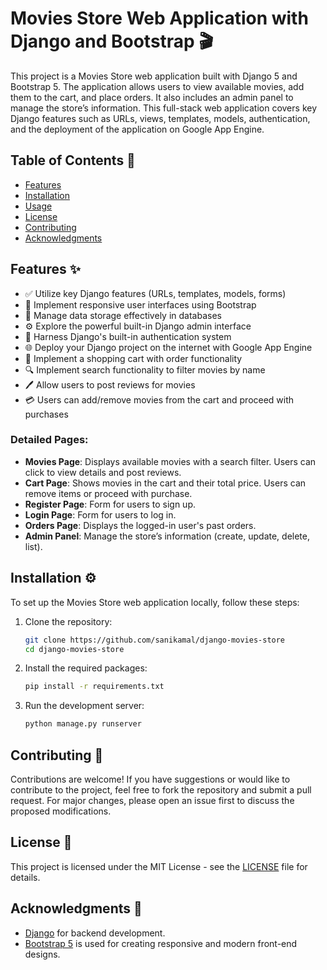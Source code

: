 # Movies Store Web Application with Django and Bootstrap 🎬

This project is a Movies Store web application built with Django 5 and Bootstrap 5. The application allows users to view available movies, add them to the cart, and place orders. It also includes an admin panel to manage the store’s information. This full-stack web application covers key Django features such as URLs, views, templates, models, authentication, and the deployment of the application on Google App Engine.

## Table of Contents 📑

- [Features](#features)
- [Installation](#installation)
- [Usage](#usage)
- [License](#license)
- [Contributing](#contributing)
- [Acknowledgments](#acknowledgments)

## Features ✨

- ✅ Utilize key Django features (URLs, templates, models, forms)
- 📱 Implement responsive user interfaces using Bootstrap
- 💾 Manage data storage effectively in databases
- ⚙️ Explore the powerful built-in Django admin interface
- 🔐 Harness Django's built-in authentication system
- 🌐 Deploy your Django project on the internet with Google App Engine
- 🛒 Implement a shopping cart with order functionality
- 🔍 Implement search functionality to filter movies by name
- 🖊️ Allow users to post reviews for movies
- 💳 Users can add/remove movies from the cart and proceed with purchases

### Detailed Pages:
- **Movies Page**: Displays available movies with a search filter. Users can click to view details and post reviews.
- **Cart Page**: Shows movies in the cart and their total price. Users can remove items or proceed with purchase.
- **Register Page**: Form for users to sign up.
- **Login Page**: Form for users to log in.
- **Orders Page**: Displays the logged-in user's past orders.
- **Admin Panel**: Manage the store’s information (create, update, delete, list).

## Installation ⚙️

To set up the Movies Store web application locally, follow these steps:

1. Clone the repository:
   ```bash
   git clone https://github.com/sanikamal/django-movies-store
   cd django-movies-store
   ```

2. Install the required packages:
   ```bash
   pip install -r requirements.txt
   ```

3. Run the development server:
   ```bash
   python manage.py runserver
   ```

## Contributing 🤝

Contributions are welcome! If you have suggestions or would like to contribute to the project, feel free to fork the repository and submit a pull request. For major changes, please open an issue first to discuss the proposed modifications.

## License 📄

This project is licensed under the MIT License - see the [LICENSE](LICENSE) file for details.

## Acknowledgments 🙏

- [Django](https://www.djangoproject.com/) for backend development.
- [Bootstrap 5](https://getbootstrap.com/) is used for creating responsive and modern front-end designs.


